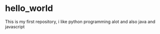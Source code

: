 # hello_world
This is my first repository, i like python programming alot and also java and javascript
